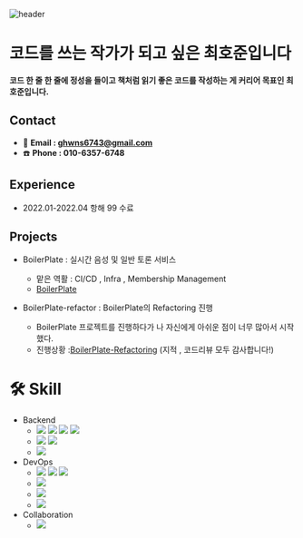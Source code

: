 ![header](https://capsule-render.vercel.app/api?type=shark&color=auto&height=250&section=header&text=Hojun's%20GitHub&fontSize=70&animation=scaleIn)

# 코드를 쓰는 작가가 되고 싶은 최호준입니다
**코드 한 줄 한 줄에 정성을 들이고
책처럼 읽기 좋은 코드를 작성하는 게 커리어 목표인 최호준입니다.**

## Contact
- :e-mail: **Email : ghwns6743@gmail.com**<br>
- :telephone: **Phone  : 010-6357-6748**<br>

## Experience
* 2022.01-2022.04 항해 99 수료

## Projects
* BoilerPlate : 실시간 음성 및 일반 토론 서비스
  * 맡은 역활 : CI/CD , Infra , Membership Management
  * [BoilerPlate](https://github.com/Hojun-Cho/Mople-Refactor)
            
                 
* BoilerPlate-refactor : BoilerPlate의 Refactoring 진행
  *  BoilerPlate 프로젝트를 진행하다가 나 자신에게 아쉬운 점이 너무 많아서 시작했다.
  * 진행상황  :[BoilerPlate-Refactoring](https://github.com/Hojun-Cho/Mople-Refactor) (지적 , 코드리뷰 모두 감사합니다!)


# :hammer_and_wrench:  Skill

- Backend<br>
    -  <img src="https://img.shields.io/badge/java-007396?style=for-the-badge&logo=java&logoColor=white">  <img src="https://img.shields.io/badge/spring-6DB33F?style=for-the-badge&logo=spring&logoColor=white"> <img src="https://img.shields.io/badge/Spring Boot-6DB33F?style=for-the-badge&logo=jpa&logoColor=white">      <img src="https://img.shields.io/badge/Spring Data JPA-6DB33F?style=for-the-badge&logo=jpa&logoColor=white">  <br>
    -    <img src="https://img.shields.io/badge/Junit5-25A162?style=for-the-badge&logo=#25A162&logoColor=white">  <img src="https://img.shields.io/badge/Mockito-25A162?style=for-the-badge&logo=#25A162&logoColor=white"> <br>
    -    <img src="https://img.shields.io/badge/GRADLE-007396?style=for-the-badge&logo=#25A162&logoColor=white">
- DevOps    
  - <img src="https://img.shields.io/badge/EC2-FF9900?style=for-the-badge&logo=#25A162&logoColor=white"> <img src="https://img.shields.io/badge/Beanstalk-FF9900?style=for-the-badge&logo=#25A162&logoColor=white">   <img src="https://img.shields.io/badge/ROUTE53-FF9900?style=for-the-badge&logo=#25A162&logoColor=white"> 
  - <img src="https://img.shields.io/badge/MYSQL-4479A1?style=for-the-badge&logo=#25A162&logoColor=white">
  - <img src="https://img.shields.io/badge/GITHUB ACTION-181717?style=for-the-badge&logo=#25A162&logoColor=white"> 
  -   <img src="https://img.shields.io/badge/PINPOINT-009DE0?style=for-the-badge&logo=#25A162&logoColor=white">
- Collaboration
  - <img src="https://img.shields.io/badge/SLACK-4A154B?style=for-the-badge&logo=#25A162&logoColor=white">

